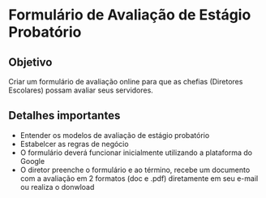 # Formulário de Avaliação de Estágio Probatório

## Objetivo

Criar um formulário de avaliação online para que as chefias (Diretores Escolares) possam avaliar seus servidores.

## Detalhes importantes

- Entender os modelos de avaliação de estágio probatório
- Estabelcer as regras de negócio
- O formulário deverá funcionar inicialmente utilizando a plataforma do Google
- O diretor preenche o formulário e ao término, recebe um documento com a avaliação em 2 formatos (doc e .pdf) diretamente em seu e-mail ou realiza o donwload
